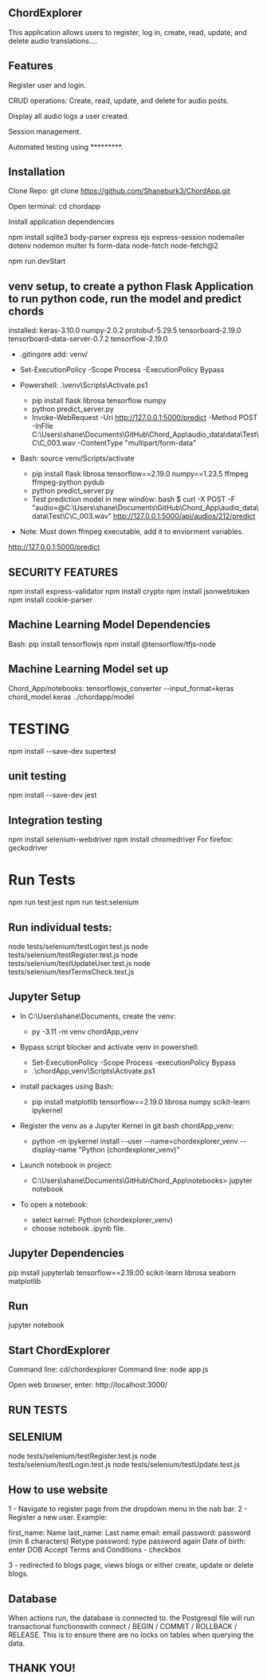 ## ChordExplorer

This application allows users to register, log in, create, read, update, and delete audio translations....

## Features

Register user and login.

CRUD operations: Create, read, update, and delete for audio posts.

Display all audio logs a user created.

Session management.

Automated testing using *********.

## Installation

Clone Repo: git clone https://github.com/Shaneburk3/ChordApp.git

Open terminal: cd chordapp

Install  application dependencies

npm install sqlite3 body-parser express ejs express-session nodemailer dotenv nodemon multer fs form-data node-fetch node-fetch@2

npm run devStart

## venv setup, to create a python Flask Application to run python code, run the model and predict chords

installed: keras-3.10.0 numpy-2.0.2 protobuf-5.29.5 tensorboard-2.19.0 tensorboard-data-server-0.7.2 tensorflow-2.19.0 

- .gitingore add: venv/
- Set-ExecutionPolicy -Scope Process -ExecutionPolicy Bypass
- Powershell: .\venv\Scripts\Activate.ps1
    - pip install flask librosa tensorflow numpy
    - python predict_server.py
    - Invoke-WebRequest -Uri http://127.0.0.1:5000/predict -Method POST -InFIle C:\Users\shane\Documents\GitHub\Chord_App\audio_data\data\Test\C\C_003.wav -ContentType "multipart/form-data"



- Bash: source venv/Scripts/activate
    - pip install flask librosa tensorflow==2.19.0 numpy==1.23.5 ffmpeg ffmpeg-python pydub
    - python predict_server.py
    - Test prediction model in new window: bash $ curl -X POST -F "audio=@C:\Users\shane\Documents\GitHub\Chord_App\audio_data\data\Test\C\C_003.wav" http://127.0.0.1:5000/api/audios/212/predict

- Note: Must down ffmpeg executable, add it to enviorment variables.

http://127.0.0.1:5000/predict


## SECURITY FEATURES
npm install express-validator
npm install crypto
npm install jsonwebtoken
npm install cookie-parser

## Machine Learning Model Dependencies

Bash: pip install tensorflowjs
npm install @tensorflow/tfjs-node

## Machine Learning Model set up

Chord_App/notebooks: tensorflowjs_converter --input_format=keras chord_model.keras ../chordapp/model


# TESTING

npm install --save-dev supertest

## unit testing

npm install --save-dev jest

## Integration testing

npm install selenium-webdriver
npm install chromedriver
For firefox: geckodriver

# Run Tests

npm run test:jest
npm run test:selenium

## Run individual tests:

node tests/selenium/testLogin.test.js 
node tests/selenium/testRegister.test.js
node tests/selenium/testUpdateUser.test.js
node tests/selenium/testTermsCheck.test.js



## Jupyter Setup
-  In C:\Users\shane\Documents, create the venv: 
    - py -3.11 -m venv chordApp_venv

- Bypass script blocker and activate venv in powershell: 
    - Set-ExecutionPolicy -Scope Process -executionPolicy Bypass 
    - .\chordApp_venv\Scripts\Activate.ps1

- install packages using Bash: 
    - pip install matplotlib tensorflow==2.19.0 librosa numpy scikit-learn ipykernel

- Register the venv as a Jupyter Kernel in git bash chordApp_venv:
    - python -m ipykernel install --user --name=chordexplorer_venv --display-name "Python (chordexplorer_venv)"

- Launch notebook in project:
    - C:\Users\shane\Documents\GitHub\Chord_App\notebooks> jupyter notebook

- To open a notebook: 
    - select kernel: Python (chordexplorer_venv)
    - choose notebook .ipynb file.


## Jupyter Dependencies
pip install jupyterlab tensorflow==2.19.00 scikit-learn librosa seaborn matplotlib

## Run
jupyter notebook

## Start ChordExplorer

Command line: cd/chordexplorer
Command line: node app.js

Open web browser, enter: http://localhost:3000/

## RUN TESTS

## SELENIUM

node tests/selenium/testRegister.test.js
node tests/selenium/testLogin.test.js
node tests/selenium/testUpdate.test.js

## How to use website

1 - Navigate to register page from the dropdown menu in the nab bar.
2 - Register a new user. Example:

first_name: Name
last_name: Last name
email: email
password: password (min 8 characters)
Retype password: type password again
Date of birth: enter DOB
Accept Terms and Conditions - checkbox

3 - redirected to blogs page, views blogs or either create, update or delete blogs.

## Database 

When actions run, the database is connected to. the Postgresql file will run transactional functionswith connect / BEGIN / COMMIT / ROLLBACK / RELEASE. This is to ensure there are no locks on tables when querying the data. 

## THANK YOU!
